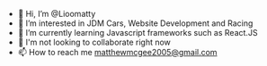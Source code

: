 - 👋 Hi, I’m @Lioomatty
- 👀 I’m interested in JDM Cars, Website Development and Racing
- 🌱 I’m currently learning Javascript frameworks such as React.JS
- 💞️ I'm not looking to collaborate right now
- 📫 How to reach me matthewmcgee2005@gmail.com

<!---
Lioomatty/Lioomatty is a ✨ special ✨ repository because its `README.md` (this file) appears on your GitHub profile.
You can click the Preview link to take a look at your changes.
--->
